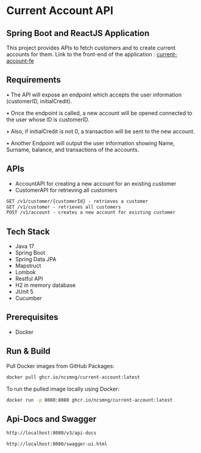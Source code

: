 
# Current Account API

## Spring Boot and ReactJS Application

This project provides APIs to fetch customers and to create current accounts for them.
Link to the front-end of the application : [current-account-fe](https://github.com/NcsMng/current-account-fe)


## Requirements

• The API will expose an endpoint which accepts the user information (customerID,
initialCredit).

• Once the endpoint is called, a new account will be opened connected to the user whose ID is
customerID.

• Also, if initialCredit is not 0, a transaction will be sent to the new account.

• Another Endpoint will output the user information showing Name, Surname, balance, and
transactions of the accounts.

## APIs
* AccountAPI for creating a new account for an existing customer
* CustomerAPI for retrieving all customers

```html
GET /v1/customer/{customerId} - retrieves a customer
GET /v1/customer - retrieves all customers
POST /v1/account - creates a new account for existing customer
```


## Tech Stack

- Java 17
- Spring Boot
- Spring Data JPA
- Mapstruct
- Lombok
- Restful API
- H2 in memory database  
- JUnit 5
- Cucumber

## Prerequisites

- Docker

## Run & Build
Pull Docker images from GitHub Packages:
```bash
docker pull ghcr.io/ncsmng/current-account:latest
```
To run the pulled image locally using Docker:
```bash
docker run -p 8080:8080 ghcr.io/ncsmng/current-account:latest
```
## Api-Docs and Swagger
```bash
http://localhost:8080/v3/api-docs
```
```bash
http://localhost:8080/swagger-ui.html
```
